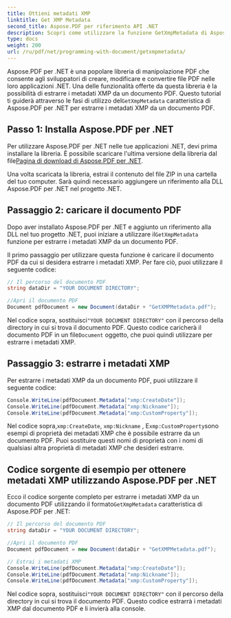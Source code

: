 ```yaml
---
title: Ottieni metadati XMP
linktitle: Get XMP Metadata
second_title: Aspose.PDF per riferimento API .NET
description: Scopri come utilizzare la funzione GetXmpMetadata di Aspose.PDF per .NET per estrarre i metadati XMP da un documento PDF utilizzando il codice sorgente C#.
type: docs
weight: 200
url: /ru/pdf/net/programming-with-document/getxmpmetadata/
---
```


 Aspose.PDF per .NET è una popolare libreria di manipolazione PDF che consente agli sviluppatori di creare, modificare e convertire file PDF nelle loro applicazioni .NET. Una delle funzionalità offerte da questa libreria è la possibilità di estrarre i metadati XMP da un documento PDF. Questo tutorial ti guiderà attraverso le fasi di utilizzo del`GetXmpMetadata` caratteristica di Aspose.PDF per .NET per estrarre i metadati XMP da un documento PDF.

## Passo 1: Installa Aspose.PDF per .NET

 Per utilizzare Aspose.PDF per .NET nelle tue applicazioni .NET, devi prima installare la libreria. È possibile scaricare l'ultima versione della libreria dal file[Pagina di download di Aspose.PDF per .NET](https://releases.aspose.com/pdf/net).

Una volta scaricata la libreria, estrai il contenuto del file ZIP in una cartella del tuo computer. Sarà quindi necessario aggiungere un riferimento alla DLL Aspose.PDF per .NET nel progetto .NET.

## Passaggio 2: caricare il documento PDF

 Dopo aver installato Aspose.PDF per .NET e aggiunto un riferimento alla DLL nel tuo progetto .NET, puoi iniziare a utilizzare il`GetXmpMetadata` funzione per estrarre i metadati XMP da un documento PDF.

Il primo passaggio per utilizzare questa funzione è caricare il documento PDF da cui si desidera estrarre i metadati XMP. Per fare ciò, puoi utilizzare il seguente codice:

```csharp
// Il percorso del documento PDF
string dataDir = "YOUR DOCUMENT DIRECTORY";

//Apri il documento PDF
Document pdfDocument = new Document(dataDir + "GetXMPMetadata.pdf");
```

 Nel codice sopra, sostituisci`"YOUR DOCUMENT DIRECTORY"` con il percorso della directory in cui si trova il documento PDF. Questo codice caricherà il documento PDF in un file`Document` oggetto, che puoi quindi utilizzare per estrarre i metadati XMP.

## Passaggio 3: estrarre i metadati XMP

Per estrarre i metadati XMP da un documento PDF, puoi utilizzare il seguente codice:

```csharp
Console.WriteLine(pdfDocument.Metadata["xmp:CreateDate"]);
Console.WriteLine(pdfDocument.Metadata["xmp:Nickname"]);
Console.WriteLine(pdfDocument.Metadata["xmp:CustomProperty"]);
```

 Nel codice sopra,`xmp:CreateDate`, `xmp:Nickname` , E`xmp:CustomProperty`sono esempi di proprietà dei metadati XMP che è possibile estrarre da un documento PDF. Puoi sostituire questi nomi di proprietà con i nomi di qualsiasi altra proprietà di metadati XMP che desideri estrarre.

## Codice sorgente di esempio per ottenere metadati XMP utilizzando Aspose.PDF per .NET

 Ecco il codice sorgente completo per estrarre i metadati XMP da un documento PDF utilizzando il formato`GetXmpMetadata` caratteristica di Aspose.PDF per .NET:

```csharp
// Il percorso del documento PDF
string dataDir = "YOUR DOCUMENT DIRECTORY";

//Apri il documento PDF
Document pdfDocument = new Document(dataDir + "GetXMPMetadata.pdf");

// Estrai i metadati XMP
Console.WriteLine(pdfDocument.Metadata["xmp:CreateDate"]);
Console.WriteLine(pdfDocument.Metadata["xmp:Nickname"]);
Console.WriteLine(pdfDocument.Metadata["xmp:CustomProperty"]);
```

 Nel codice sopra, sostituisci`"YOUR DOCUMENT DIRECTORY"` con il percorso della directory in cui si trova il documento PDF. Questo codice estrarrà i metadati XMP dal documento PDF e li invierà alla console.